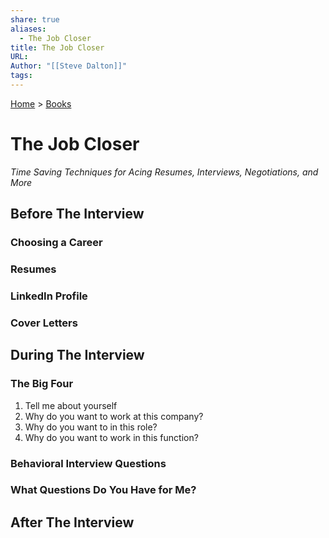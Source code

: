 ```yaml
---
share: true
aliases:
  - The Job Closer
title: The Job Closer
URL: 
Author: "[[Steve Dalton]]"
tags: 
---
```

[Home](../index.md) > [Books](./index.md)  
# The Job Closer  
_Time Saving Techniques for Acing Resumes, Interviews, Negotiations, and More_  
  
## Before The Interview  
### Choosing a Career  
  
### Resumes  
  
### LinkedIn Profile  
  
### Cover Letters  
  
## During The Interview  
### The Big Four  
1. Tell me about yourself  
2. Why do you want to work at this company?  
3. Why do you want to in this role?  
4. Why do you want to work in this function?  
  
### Behavioral Interview Questions  
  
### What Questions Do You Have for Me?  
  
## After The Interview  
  
